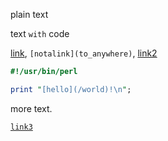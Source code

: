 plain text

text `with` code

[link](http://frew.co), `[notalink](to_anywhere)`, [link2](http://afoolishmanifesto.com)

```perl
#!/usr/bin/perl

print "[hello](/world)!\n";
```

more text.

[`link3`](/link3)
